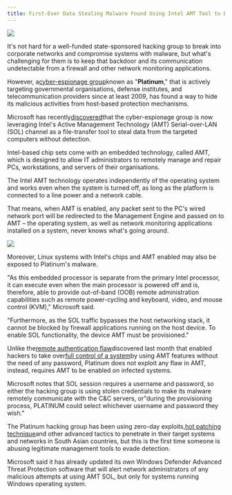 ```yaml
---
title: First-Ever Data Stealing Malware Found Using Intel AMT Tool to Bypass Firewall
---
```



![](http://img2.tuicool.com/uIZV7rq.png!web)

It's not hard for a well-funded state-sponsored hacking group to break into corporate networks and compromise systems with malware, but what's challenging for them is to keep that backdoor and its communication undetectable from a firewall and other network monitoring applications.

However, a[cyber-espionage group](http://thehackernews.com/2016/04/windows-hotpatching-malware.html)known as "**Platinum**," that is actively targeting governmental organisations, defense institutes, and telecommunication providers since at least 2009, has found a way to hide its malicious activities from host-based protection mechanisms.

Microsoft has recently[discovered](https://blogs.technet.microsoft.com/mmpc/2017/06/07/platinum-continues-to-evolve-find-ways-to-maintain-invisibility/)that the cyber-espionage group is now leveraging Intel's Active Management Technology \(AMT\) Serial-over-LAN \(SOL\) channel as a file-transfer tool to steal data from the targeted computers without detection.

Intel-based chip sets come with an embedded technology, called AMT, which is designed to allow IT administrators to remotely manage and repair PCs, workstations, and servers of their organisations.

The Intel AMT technology operates independently of the operating system and works even when the system is turned off, as long as the platform is connected to a line power and a network cable.

That means, when AMT is enabled, any packet sent to the PC's wired network port will be redirected to the Management Engine and passed on to AMT – the operating system, as well as network monitoring applications installed on a system, never knows what's going around.

![](http://img0.tuicool.com/nyA3InU.png!web)

Moreover, Linux systems with Intel's chips and AMT enabled may also be exposed to Platinum's malware.

"As this embedded processor is separate from the primary Intel processor, it can execute even when the main processor is powered off and is, therefore, able to provide out-of-band \(OOB\) remote administration capabilities such as remote power-cycling and keyboard, video, and mouse control \(KVM\)," Microsoft said.

"Furthermore, as the SOL traffic bypasses the host networking stack, it cannot be blocked by firewall applications running on the host device. To enable SOL functionality, the device AMT must be provisioned."

Unlike the[remote authentication flaw](http://thehackernews.com/2017/05/intel-server-chipsets.html)discovered last month that enabled hackers to take over[full control of a system](http://thehackernews.com/2017/05/intel-amt-vulnerability.html)by using AMT features without the need of any password, Platinum does not exploit any flaw in AMT, instead, requires AMT to be enabled on infected systems.

Microsoft notes that SOL session requires a username and password, so either the hacking group is using stolen credentials to make its malware remotely communicate with the C&C servers, or"during the provisioning process, PLATINUM could select whichever username and password they wish."



The Platinum hacking group has been using zero-day exploits,[hot patching technique](http://thehackernews.com/2016/04/windows-hotpatching-malware.html)and other advanced tactics to penetrate in their target systems and networks in South Asian countries, but this is the first time someone is abusing legitimate management tools to evade detection.

Microsoft said it has already updated its own Windows Defender Advanced Threat Protection software that will alert network administrators of any malicious attempts at using AMT SOL, but only for systems running Windows operating system.

